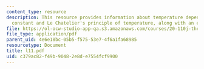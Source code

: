 ```yaml
---
content_type: resource
description: This resource provides information about temperature dependence of equilibrium
  constant and Le Chatelier's principle of temperature, along with an example.
file: https://ol-ocw-studio-app-qa.s3.amazonaws.com/courses/20-110j-thermodynamics-of-biomolecular-systems-fall-2005/c379ac82f49b90482e8de7554fcf9900_l11.pdf
file_type: application/pdf
parent_uid: 4e6e18bc-05b5-f575-53e7-4f6a1fa68985
resourcetype: Document
title: l11.pdf
uid: c379ac82-f49b-9048-2e8d-e7554fcf9900
---
```

